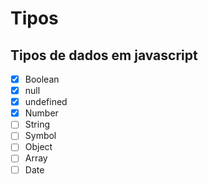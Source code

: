 # Tipos

## Tipos de dados em javascript

- [x] Boolean
- [x] null
- [x] undefined
- [x] Number
- [ ] String
- [ ] Symbol
- [ ] Object
- [ ] Array
- [ ] Date
